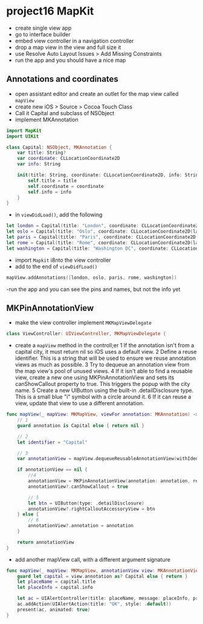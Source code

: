 # project16 MapKit
- create single view app
- go to interface builder
- embed view controller in a navigation controller
- drop a map view in the view and full size it
- use Resolve Auto Layout Issues > Add Missing Constraints
- run the app and you should have a nice map
## Annotations and coordinates
- open assistant editor and create an outlet for the map view called `mapView`
- create new iOS > Source > Cocoa Touch Class
- Call it Capital and subclass of NSObject
- implement MKAnnotation
```swift
import MapKit
import UIKit

class Capital: NSObject, MKAnnotation {
    var title: String?
    var coordinate: CLLocationCoordinate2D
    var info: String

    init(title: String, coordinate: CLLocationCoordinate2D, info: String) {
        self.title = title
        self.coordinate = coordinate
        self.info = info
    }
}
```
- in `viewDidLoad()`, add the following
```swift
let london = Capital(title: "London", coordinate: CLLocationCoordinate2D(latitude: 51.507222, longitude: -0.1275), info: "Home to the 2012 Summer Olympics.")
let oslo = Capital(title: "Oslo", coordinate: CLLocationCoordinate2D(latitude: 59.95, longitude: 10.75), info: "Founded over a thousand years ago.")
let paris = Capital(title: "Paris", coordinate: CLLocationCoordinate2D(latitude: 48.8567, longitude: 2.3508), info: "Often called the City of Light.")
let rome = Capital(title: "Rome", coordinate: CLLocationCoordinate2D(latitude: 41.9, longitude: 12.5), info: "Has a whole country inside it.")
let washington = Capital(title: "Washington DC", coordinate: CLLocationCoordinate2D(latitude: 38.895111, longitude: -77.036667), info: "Named after George himself.")
```
- import `Mapkit` i8nto the view controller
- add to the end of `viewDidfLoad()`
```swift
mapView.addAnnotations([london, oslo, paris, rome, washington])
```
-run the app and you can see the pins and names, but not the info yet
## MKPinAnnotationView
- make the view controller implement `MKMapViewDelegate`
```swift
class ViewController: UIViewController, MKMapViewDelegate {
```
- create a `mapView` method in the controll;er
1 If the annotation isn't from a capital city, it must return nil so iOS uses a default view.
2 Define a reuse identifier. This is a string that will be used to ensure we reuse annotation views as much as possible.
3 Try to dequeue an annotation view from the map view's pool of unused views.
4 If it isn't able to find a reusable view, create a new one using MKPinAnnotationView and sets its canShowCallout property to true. This triggers the popup with the city name.
5 Create a new UIButton using the built-in .detailDisclosure type. This is a small blue "i" symbol with a circle around it.
6 If it can reuse a view, update that view to use a different annotation.
```swift
func mapView(_ mapView: MKMapView, viewFor annotation: MKAnnotation) -> MKAnnotationView? {
    // 1
    guard annotation is Capital else { return nil }

    // 2
    let identifier = "Capital"

    // 3
    var annotationView = mapView.dequeueReusableAnnotationView(withIdentifier: identifier)

    if annotationView == nil {
        //4
        annotationView = MKPinAnnotationView(annotation: annotation, reuseIdentifier: identifier)
        annotationView?.canShowCallout = true

        // 5
        let btn = UIButton(type: .detailDisclosure)
        annotationView?.rightCalloutAccessoryView = btn
    } else {
        // 6
        annotationView?.annotation = annotation
    }

    return annotationView
}
```
- add another mapView call, with a different argument signature
```swift
func mapView(_ mapView: MKMapView, annotationView view: MKAnnotationView, calloutAccessoryControlTapped control: UIControl) {
    guard let capital = view.annotation as? Capital else { return }
    let placeName = capital.title
    let placeInfo = capital.info

    let ac = UIAlertController(title: placeName, message: placeInfo, preferredStyle: .alert)
    ac.addAction(UIAlertAction(title: "OK", style: .default))
    present(ac, animated: true)
}
```
